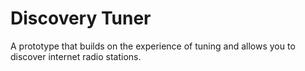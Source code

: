 # Discovery Tuner
A prototype that builds on the experience of tuning and allows you to discover internet radio stations.
